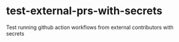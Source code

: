 # test-external-prs-with-secrets
Test running github action workflows from external contributors with secrets
